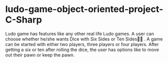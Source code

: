 # ludo-game-object-oriented-project-C-Sharp
Ludo game has features like any other real life Ludo games. A user can choose whether he/she wants Dice with Six Sides or Ten Sides🧑‍🔧 . A game can be started with either two players, three players or four players. After getting a six or ten after rolling the dice, the user has options like to move out their pawn or keep the pawn.
